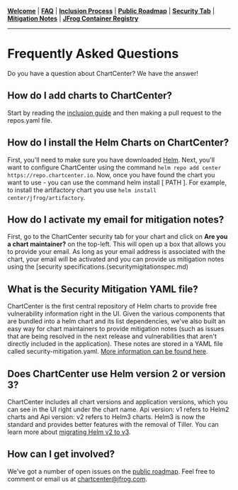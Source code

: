 [__Welcome__](README.md) | [__FAQ__](faq.md) | [__Inclusion Process__](inclusion.md) | [__Public Roadmap__](roadmap.md) | [__Security Tab__](security.md) | [__Mitigation Notes__](securitymitigationspec.md) | [__JFrog Container Registry__](jfrog-cr.md)

------

# Frequently Asked Questions
Do you have a question about ChartCenter? We have the answer!

## How do I add charts to ChartCenter?
Start by reading the [inclusion guide](inclusion.md) and then making a pull request to the repos.yaml file. 

## How do I install the Helm Charts on ChartCenter?
First, you'll need to make sure you have downloaded [Helm](https://helm.sh/docs/intro/install/).
Next, you'll want to configure ChartCenter using the command `helm repo add center https://repo.chartcenter.io`.
Now, once you have found the chart you want to use - you can use the command helm install [ PATH ]. For example, to install the artifactory chart you use `helm install center/jfrog/artifactory`.

## How do I activate my email for mitigation notes?

First, go to the ChartCenter security tab for your chart and click on **Are you a chart maintainer?** on the top-left. This will open up a box that allows you to provide your email. As long as your email address is associated with the chart, your email will be activated and you can provide us mitigation notes using the [security specifications.(securitymigitationspec.md)

## What is the Security Mitigation YAML file?
ChartCenter is the first central repository of Helm charts to provide free vulnerability information right in the UI. Given the various components that are bundled into a helm chart and its list dependencies, we've also built an easy way for chart maintainers to provide mitigation notes (such as issues that are being resolved in the next release and vulnerabilities that aren't directly included in the application). These notes are stored in a YAML file called security-mitigation.yaml.  [More information can be found here](https://github.com/jfrog/chartcenter/blob/master/docs/securitymitigationspec.md).

## Does ChartCenter use Helm version 2 or version 3?
ChartCenter includes all chart versions and application versions, which you can see in the UI right under the chart name. Api version: v1 refers to Helm2 charts and Api version: v2 refers to Helm3 charts. Helm3 is now the standard and provides better features with the removal of Tiller. You can learn more about [migrating Helm v2 to v3](https://helm.sh/blog/migrate-from-helm-v2-to-helm-v3/).

## How can I get involved?
We’ve got a number of open issues on the [public roadmap](https://github.com/jfrog/chartcenter/blob/master/docs/roadmap.md). Feel free to comment or email us at chartcenter@jfrog.com.

